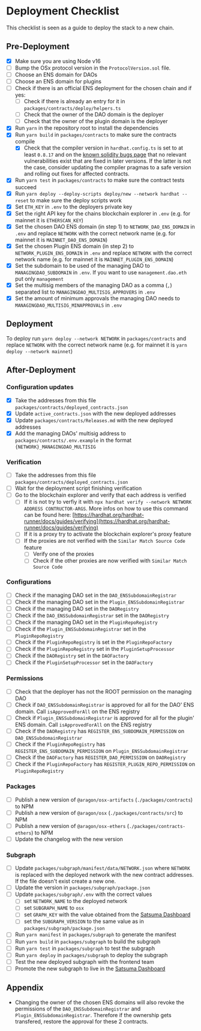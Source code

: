 # Deployment Checklist

This checklist is seen as a guide to deploy the stack to a new chain.

## Pre-Deployment

- [x] Make sure you are using Node v16
- [ ] Bump the OSx protocol version in the `ProtocolVersion.sol` file.
- [ ] Choose an ENS domain for DAOs
- [ ] Choose an ENS domain for plugins
- [ ] Check if there is an official ENS deployment for the chosen chain and if yes:
  - [ ] Check if there is already an entry for it in `packages/contracts/deploy/helpers.ts`
  - [ ] Check that the owner of the DAO domain is the deployer
  - [ ] Check that the owner of the plugin domain is the deployer
- [x] Run `yarn` in the repository root to install the dependencies
- [x] Run `yarn build` in `packages/contracts` to make sure the contracts compile
  - [x] Check that the compiler version in `hardhat.config.ts` is set to at least `0.8.17` and on the [known solidity bugs page](https://docs.soliditylang.org/en/latest/bugs.html) that no relevant vulnerabilities exist that are fixed in later versions. If the latter is not the case, consider updating the compiler pragmas to a safe version and rolling out fixes for affected contracts.
- [x] Run `yarn test` in `packages/contracts` to make sure the contract tests succeed
- [x] Run `yarn deploy --deploy-scripts deploy/new --network hardhat --reset` to make sure the deploy scripts work
- [x] Set `ETH_KEY` in `.env` to the deployers private key
- [x] Set the right API key for the chains blockchain explorer in `.env` (e.g. for mainnet it is `ETHERSCAN_KEY`)
- [x] Set the chosen DAO ENS domain (in step 1) to `NETWORK_DAO_ENS_DOMAIN` in `.env` and replace `NETWORK` with the correct network name (e.g. for mainnet it is `MAINNET_DAO_ENS_DOMAIN`)
- [x] Set the chosen Plugin ENS domain (in step 2) to `NETWORK_PLUGIN_ENS_DOMAIN` in `.env` and replace `NETWORK` with the correct network name (e.g. for mainnet it is `MAINNET_PLUGIN_ENS_DOMAIN`)
- [x] Set the subdomain to be used of the managing DAO to `MANAGINGDAO_SUBDOMAIN` in `.env`. If you want to use `management.dao.eth` put only `management`
- [x] Set the multisig members of the managing DAO as a comma (`,`) separated list to `MANAGINGDAO_MULTISIG_APPROVERS` in `.env`
- [x] Set the amount of minimum approvals the managing DAO needs to `MANAGINGDAO_MULTISIG_MINAPPROVALS` in `.env`

## Deployment

To deploy run `yarn deploy --network NETWORK` in `packages/contracts` and replace `NETWORK` with the correct network name (e.g. for mainnet it is `yarn deploy --network mainnet`)

## After-Deployment

### Configuration updates

- [x] Take the addresses from this file `packages/contracts/deployed_contracts.json`
- [x] Update `active_contracts.json` with the new deployed addresses
- [x] Update `packages/contracts/Releases.md` with the new deployed addresses
- [x] Add the managing DAOs' multisig address to `packages/contracts/.env.example` in the format `{NETWORK}_MANAGINGDAO_MULTISIG`

### Verification

- [ ] Take the addresses from this file `packages/contracts/deployed_contracts.json`
- [ ] Wait for the deployment script finishing verification
- [ ] Go to the blockchain explorer and verify that each address is verified
  - [ ] If it is not try to verfiy it with `npx hardhat verify --network NETWORK ADDRESS CONTRUCTOR-ARGS`. More infos on how to use this command can be found here: [https://hardhat.org/hardhat-runner/docs/guides/verifying](https://hardhat.org/hardhat-runner/docs/guides/verifying)
  - [ ] If it is a proxy try to activate the blockchain explorer's proxy feature
  - [ ] If the proxies are not verified with the `Similar Match Source Code` feature
    - [ ] Verify one of the proxies
    - [ ] Check if the other proxies are now verified with `Similar Match Source Code`

### Configurations

- [ ] Check if the managing DAO set in the `DAO_ENSSubdomainRegistrar`
- [ ] Check if the managing DAO set in the `Plugin_ENSSubdomainRegistrar`
- [ ] Check if the managing DAO set in the `DAORegistry`
- [ ] Check if the `DAO_ENSSubdomainRegistrar` set in the `DAORegistry`
- [ ] Check if the managing DAO set in the `PluginRepoRegistry`
- [ ] Check if the `Plugin_ENSSubdomainRegistrar` set in the `PluginRepoRegistry`
- [ ] Check if the `PluginRepoRegistry` is set in the `PluginRepoFactory`
- [ ] Check if the `PluginRepoRegistry` set in the `PluginSetupProcessor`
- [ ] Check if the `DAORegistry` set in the `DAOFactory`
- [ ] Check if the `PluginSetupProcessor` set in the `DAOFactory`

### Permissions

- [ ] Check that the deployer has not the ROOT permission on the managing DAO
- [ ] Check if `DAO_ENSSubdomainRegistrar` is approved for all for the DAO' ENS domain. Call `isApprovedForAll` on the ENS registry
- [ ] Check if `Plugin_ENSSubdomainRegistrar` is approved for all for the plugin' ENS domain. Call `isApprovedForAll` on the ENS registry
- [ ] Check if the `DAORegistry` has `REGISTER_ENS_SUBDOMAIN_PERMISSION` on `DAO_ENSSubdomainRegistrar`
- [ ] Check if the `PluginRepoRegistry` has `REGISTER_ENS_SUBDOMAIN_PERMISSION` on `Plugin_ENSSubdomainRegistrar`
- [ ] Check if the `DAOFactory` has `REGISTER_DAO_PERMISSION` on `DAORegistry`
- [ ] Check if the `PluginRepoFactory` has `REGISTER_PLUGIN_REPO_PERMISSION` on `PluginRepoRegistry`

### Packages

- [ ] Publish a new version of `@aragon/osx-artifacts` (`./packages/contracts`) to NPM
- [ ] Publish a new version of `@aragon/osx` (`./packages/contracts/src`) to NPM
- [ ] Publish a new version of `@aragon/osx-ethers` (`./packages/contracts-ethers`) to NPM
- [ ] Update the changelog with the new version

### Subgraph

- [ ] Update `packages/subgraph/manifest/data/NETWORK.json` where `NETWORK` is replaced with the deployed network with the new contract addresses. If the file doesn't exist create a new one.
- [ ] Update the version in `packages/subgraph/package.json`
- [ ] Update `packages/subgraph/.env` with the correct values
  - [ ] set `NETWORK_NAME` to the deployed network
  - [ ] set `SUBGRAPH_NAME` to `osx`
  - [ ] set `GRAPH_KEY` with the value obtained from the [Satsuma Dashboard](https://app.satsuma.xyz/dashboard)
  - [ ] set the `SUBGRAPH_VERSION` to the same value as in `packages/subgraph/package.json`
- [ ] Run `yarn manifest` in `packages/subgraph` to generate the manifest
- [ ] Run `yarn build` in `packages/subgraph` to build the subgraph
- [ ] Run `yarn test` in `packages/subgraph` to test the subgraph
- [ ] Run `yarn deploy` in `packages/subgraph` to deploy the subgraph
- [ ] Test the new deployed subgraph with the frontend team
- [ ] Promote the new subgraph to live in the [Satsuma Dashboard](https://app.satsuma.xyz/dashboard)

## Appendix

- Changing the owner of the chosen ENS domains will also revoke the permissions of the `DAO_ENSSubdomainRegistrar` and `Plugin_ENSSubdomainRegistrar`. Therefore if the ownership gets transfered, restore the approval for these 2 contracts.
